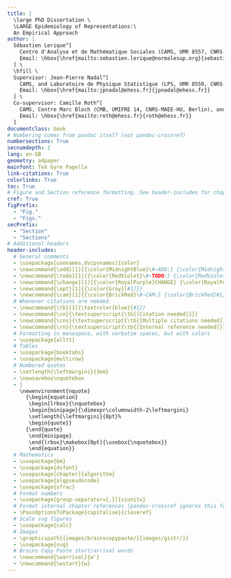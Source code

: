 ```yaml
---
title: |
  \large PhD Dissertation \
  \LARGE Epidemiology of Representations:\
  An Empirical Approach
author: |
  Sébastien Lerique^[
    Centre d'Analyse et de Mathématique Sociales (CAMS, UMR 8557, CNRS-EHESS, Paris).
    Email: \hbox{\href{mailto:sebastien.lerique@normalesup.org}{sebastien.lerique@normalesup.org}}.
  ] \
  \hfill \
  Supervisor: Jean-Pierre Nadal^[
    CAMS, and Laboratoire de Physique Statistique (LPS, UMR 8550, CNRS-ENS-UPMC-Univ. Paris Diderot, Paris).
    Email: \hbox{\href{mailto:jpnadal@ehess.fr}{jpnadal@ehess.fr}}
  ] \
  Co-supervisor: Camille Roth^[
    CAMS, Centre Marc Bloch (CMB, UMIFRE 14, CNRS-MAEE-HU, Berlin), and Sciences Po, médialab (Paris).
    Email: \hbox{\href{mailto:roth@ehess.fr}{roth@ehess.fr}}
  ]
documentclass: book
# Numbering comes from pandoc itself (not pandoc-crossref)
numbersections: True
secnumdepth: 2
lang: en-GB
geometry: a4paper
mainfont: TeX Gyre Pagella
link-citations: True
colorlinks: True
toc: True
# Figure and Section reference formatting. See header-includes for chapter ref formatting.
cref: True
figPrefix:
  - "Fig."
  - "Figs."
secPrefix:
  - "Section"
  - "Sections"
# Additional headers
header-includes:
  # General comments
  - \usepackage[usenames,dvipsnames]{color}
  - \newcommand{\add}[1]{{\color{MidnightBlue}\#~ADD:} {\color{MidnightBlue}#1}}
  - \newcommand{\todo}[1]{{\color{RedViolet}\#~TODO:} {\color{RedViolet}#1}}
  - \newcommand{\change}[1]{{\color{RoyalPurple}CHANGE} {\color{RoyalPurple}[#1]}}
  - \newcommand{\opt}[1]{{\color{Gray}[#1]}}
  - \newcommand{\cam}[1]{{\color{BrickRed}\#~CAM:} {\color{BrickRed}#1}}
  # Whenever citations are needed
  - \newcommand{\tb}[1]{\textcolor{blue}{#1}}
  - \newcommand{\cn}{\textsuperscript{\tb{[Citation needed]}}}
  - \newcommand{\cns}{\textsuperscript{\tb{[Multiple citations needed]}}}
  - \newcommand{\rn}{\textsuperscript{\tb{[Internal reference needed]}}}
  # Formatting in monospace, with verbatim spaces, but with colors
  - \usepackage{alltt}
  # Tables
  - \usepackage{booktabs}
  - \usepackage{multirow}
  # Numbered quotes
  - \setlength{\leftmargini}{3em}
  - \newsavebox\nquotebox
  - |
    \newenvironment{nquote}
      {\begin{equation}
       \begin{lrbox}{\nquotebox}
       \begin{minipage}{\dimexpr\columnwidth-2\leftmargini}
       \setlength{\leftmargini}{0pt}%
       \begin{quote}}
      {\end{quote}
       \end{minipage}
       \end{lrbox}\makebox[0pt]{\usebox{\nquotebox}}
       \end{equation}}
  # Mathematics
  - \usepackage{bm}
  - \usepackage{dsfont}
  - \usepackage[chapter]{algorithm}
  - \usepackage{algpseudocode}
  - \usepackage{xfrac}
  # Format numbers
  - \usepackage[group-separator={,}]{siunitx}
  # Format internal chapter references (pandoc-crossref ignores this for section and figure refs)
  - \PassOptionsToPackage{capitalise}{cleveref}
  # Scale svg figures
  - \usepackage{calc}
  # Images
  - \graphicspath{{images/brainscopypaste/}{images/gistr/}}
  - \usepackage{svg}
  # Brains Copy Paste start/arrival words
  - \newcommand{\warrival}{w'}
  - \newcommand{\wstart}{w}
---
```

